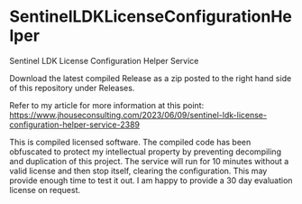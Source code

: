 # SentinelLDKLicenseConfigurationHelper
Sentinel LDK License Configuration Helper Service

Download the latest compiled Release as a zip posted to the right hand side of this repository under Releases.

Refer to my article for more information at this point: https://www.jhouseconsulting.com/2023/06/09/sentinel-ldk-license-configuration-helper-service-2389

This is compiled licensed software. The compiled code has been obfuscated to protect my intellectual property by preventing decompiling and duplication of this project. The service will run for 10 minutes without a valid license and then stop itself, clearing the configuration. This may provide enough time to test it out. I am happy to provide a 30 day evaluation license on request.
